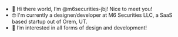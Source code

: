 - 👋 Hi there world, I’m @m6securities-jbj! Nice to meet you!
- 🤓 I'm currently a designer/developer at M6 Securities LLC, a SaaS based startup out of Orem, UT.  
- 👀 I’m interested in all forms of design and development!

<!---
m6securities-jbj/m6securities-jbj is a ✨ special ✨ repository because its `README.md` (this file) appears on your GitHub profile.
You can click the Preview link to take a look at your changes.
--->
